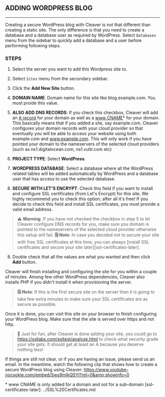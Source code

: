 ## ADDING WORDPRESS BLOG
---

Creating a secure WordPress blog with Cleaver is not that different than creating a static site. The only difference is that you need to create a database and a database user as required by WordPress. Select `Databases` menu from the sidebar to quickly add a database and a user before performing following steps.

### STEPS

1. Select the server you want to add this Wordpress site to.

2. Select `Sites` menu from the secondary sidebar.

3. Click the **Add New Site** button.

4. **DOMAIN NAME**: Domain name for this site like blog.example.com. You must proide this value.

5. **ALSO ADD DNS RECORDS**: If you check this checkbox, Cleaver will add an [A record][dns] for your domain as well as a [www CNAME][dns]* for your domain. This basically means that if you added a site, say example.com, Cleaver configures your domain records with your cloud provider so that eventually you will be able to access your website using both example.com and www.example.com. This will only work if you have pointed your domain to the nameservers of the selected cloud providers (such as ns1.digitalocean.com, ns1.vultr.com etc)

5. **PROJECT TYPE**: Select **WordPress**.

6. **WORDPRESS DATABASE**: Select a database where all the WordPress related tables will be added automatically by WordPress and a database user that has access to use the selected database.

7. **SECURE WITH LET'S ENCRYPT**: Check this field if you want to install and configure SSL certificates (from Let's Encrypt) for this site. We highly recommend you to check this option; after all it's free! If you decide to check this field and install SSL certificates, you must provide a valid email address.
> **⚠️ Warning**: If you have not checked the checkbox in step 5 to let Cleaver configure DNS records for you, make sure you domain is pointed to the nameservers of the selected cloud provider otherwise this setup will fail.
> **🗒 Note**: In case you decided not to secure your site with free SSL certificates at this time, you can always [install SSL certificates and secure your site later][ssl-certificates-later].

8. Double check that all the values are what you wanted and then click **Add** button.

Cleaver will finish installing and configuring the site for you within a couple of minutes. Among few other WordPress dependencies, Cleaver also installs PHP if you didn't install it when provisioning the server.

> **🗒 Note**: If this is the first secure site on the server then it is going to take few extra minutes to make sure your SSL certificates are as secure as possible.

Once it is done, you can visit this site on your browser to finish configuring your WordPress blog. Make sure that the site is served over https and not http.

> 🍄 Just for fun, after Cleaver is done adding your site, you could go to https://ssllabs.com/ssltest/analyze.html to check what security grade your site gets. It should get at least an A because you deserve nothing less!

If things are still not clear, or if you are having an issue, please send us an email. In the meantime, watch the following clip that shows how to create a secure WordPress blog using Cleaver: https://www.youtube-nocookie.com/embed/Sws9mIkQSYI?rel=0&amp;showinfo=0
<br/>

\* www CNAME is only added for a domain and not for a sub-domain
[ssl-certificates-later]: ../SSL%20Certificates.md

[dns]: https://www.name.com/support/articles/205516858-Understanding-DNS-record-types

